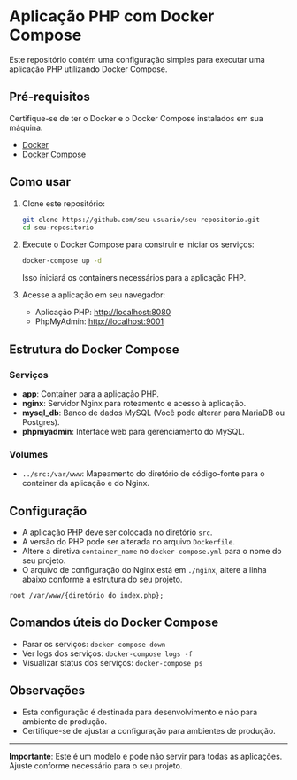 # Aplicação PHP com Docker Compose

Este repositório contém uma configuração simples para executar uma aplicação PHP utilizando Docker Compose.

## Pré-requisitos

Certifique-se de ter o Docker e o Docker Compose instalados em sua máquina.

- [Docker](https://docs.docker.com/get-docker/)
- [Docker Compose](https://docs.docker.com/compose/install/)

## Como usar

1. Clone este repositório:

    ```bash
    git clone https://github.com/seu-usuario/seu-repositorio.git
    cd seu-repositorio
    ```

2. Execute o Docker Compose para construir e iniciar os serviços:

    ```bash
    docker-compose up -d
    ```

   Isso iniciará os containers necessários para a aplicação PHP.

3. Acesse a aplicação em seu navegador:

   - Aplicação PHP: [http://localhost:8080](http://localhost:8080)
   - PhpMyAdmin: [http://localhost:9001](http://localhost:9001)
   
## Estrutura do Docker Compose

### Serviços

- **app**: Container para a aplicação PHP.
- **nginx**: Servidor Nginx para roteamento e acesso à aplicação.
- **mysql_db**: Banco de dados MySQL (Você pode alterar para MariaDB ou Postgres).
- **phpmyadmin**: Interface web para gerenciamento do MySQL.

### Volumes

- `../src:/var/www`: Mapeamento do diretório de código-fonte para o container da aplicação e do Nginx.

## Configuração

- A aplicação PHP deve ser colocada no diretório `src`.
- A versão do PHP pode ser alterada no arquivo `Dockerfile`.
- Altere a diretiva `container_name` no `docker-compose.yml` para o nome do seu projeto.
- O arquivo de configuração do Nginx está em `./nginx`, altere a linha abaixo conforme a estrutura do seu projeto.

```
root /var/www/{diretório do index.php};
```

## Comandos úteis do Docker Compose

- Parar os serviços: `docker-compose down`
- Ver logs dos serviços: `docker-compose logs -f`
- Visualizar status dos serviços: `docker-compose ps`

## Observações

- Esta configuração é destinada para desenvolvimento e não para ambiente de produção.
- Certifique-se de ajustar a configuração para ambientes de produção.

---
**Importante**: Este é um modelo e pode não servir para todas as aplicações. Ajuste conforme necessário para o seu projeto.
